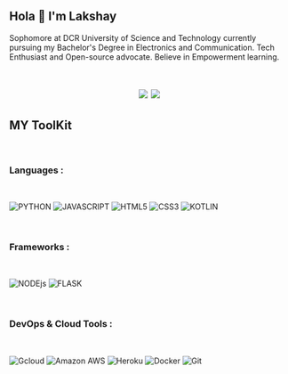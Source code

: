 ## Hola 👋 I'm Lakshay

Sophomore at DCR University of Science and Technology currently pursuing my Bachelor's Degree in Electronics and Communication. Tech Enthusiast and Open-source advocate. Believe in Empowerment learning.

<h1 align = "center">

<a href="https://twitter.com/lakshay1717"><img src="https://img.shields.io/badge/Twitter-1DA1F2?style=for-the-badge&logo=twitter&logoColor=white"></a>
<a href="https://linkedin.com/in/lakshaynasa/"><img src="https://img.shields.io/badge/LinkedIn-0077B5?style=for-the-badge&logo=linkedin&logoColor=white"></a>

</h1>

## MY ToolKit
<br>

### Languages :
<br>

![PYTHON](https://img.shields.io/badge/Python-14354C?style=for-the-badge&logo=python&logoColor=white)
![JAVASCRIPT](https://img.shields.io/badge/JavaScript-F7DF1E?style=for-the-badge&logo=javascript&logoColor=black)
![HTML5](https://img.shields.io/badge/HTML5-E34F26?style=for-the-badge&logo=html5&logoColor=white)
![CSS3](https://img.shields.io/badge/CSS3-1572B6?style=for-the-badge&logo=css3&logoColor=white)
![KOTLIN](https://img.shields.io/badge/Kotlin-0095D5?&style=for-the-badge&logo=kotlin&logoColor=white)

<br>

### Frameworks :
<br>

![NODEjs](https://img.shields.io/badge/Node.js-43853D?style=for-the-badge&logo=node.js&logoColor=white)
![FLASK](https://img.shields.io/badge/Flask-000000?style=for-the-badge&logo=flask&logoColor=white)


<br>

### DevOps & Cloud Tools :
<br>

![Gcloud](https://img.shields.io/badge/Google_Cloud-4285F4?style=for-the-badge&logo=google-cloud&logoColor=white)
![Amazon AWS](https://img.shields.io/badge/Amazon_AWS-232F3E?style=for-the-badge&logo=amazon-aws&logoColor=white)
![Heroku](https://img.shields.io/badge/Heroku-430098?style=for-the-badge&logo=heroku&logoColor=white)
![Docker](https://img.shields.io/badge/docker-%230db7ed.svg?style=for-the-badge&logo=docker&logoColor=white)
![Git](https://img.shields.io/badge/-git-F1502F?style=for-the-badge&logo=git&logoColor=white)
